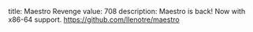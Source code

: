 title: Maestro Revenge
value: 708
description: Maestro is back! Now with x86-64 support.
https://github.com/llenotre/maestro